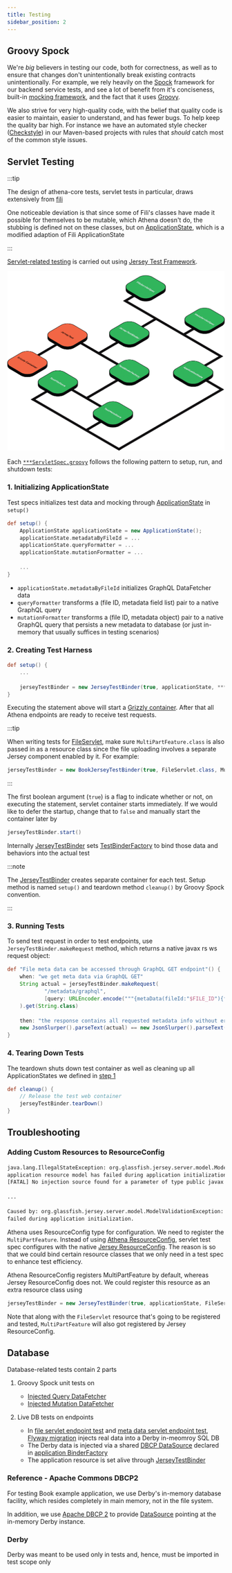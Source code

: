 ```yaml
---
title: Testing
sidebar_position: 2
---
```


[//]: # (Copyright 2024 Jiaqi Liu)

[//]: # (Licensed under the Apache License, Version 2.0 &#40;the "License"&#41;;)
[//]: # (you may not use this file except in compliance with the License.)
[//]: # (You may obtain a copy of the License at)

[//]: # (    http://www.apache.org/licenses/LICENSE-2.0)

[//]: # (Unless required by applicable law or agreed to in writing, software)
[//]: # (distributed under the License is distributed on an "AS IS" BASIS,)
[//]: # (WITHOUT WARRANTIES OR CONDITIONS OF ANY KIND, either express or implied.)
[//]: # (See the License for the specific language governing permissions and)
[//]: # (limitations under the License.)

Groovy Spock
------------

We're _big_ believers in testing our code, both for correctness, as well as to ensure that changes don't unintentionally
break existing contracts unintentionally. For example, we rely heavily on the [Spock]
framework for our backend service tests, and see a lot of benefit from it's conciseness, built-in
[mocking framework], and the fact that it uses [Groovy].

We also strive for very high-quality code, with the belief that quality code is easier to maintain, easier to
understand, and has fewer bugs. To help keep the quality bar high. For instance we have an automated style checker
([Checkstyle]) in our Maven-based projects with rules that _should_ catch most of the common style issues.

Servlet Testing
---------------

:::tip

The design of athena-core tests, servlet tests in particular, draws extensively from
[fili](https://github.com/yahoo/fili/blob/master/fili-core/src/test/java/com/yahoo/bard/webservice/application/JerseyTestBinder.java)

One noticeable deviation is that since some of Fili's classes have made it possible for themselves to be mutable,
which Athena doesn't do, the stubbing is defined not on these classes, but on
[ApplicationState](../../../athena-core/src/test/java/io/github/qubitpi/athena/application/ApplicationState.java), which
is a modified adaption of Fili ApplicationState

:::

[Servlet-related testing](https://github.com/QubitPi/athena/tree/master/athena-core/src/main/java/io/github/qubitpi/athena/web/endpoints)
is carried out using
[Jersey Test Framework](https://qubitpi.github.io/jersey/test-framework.html).

![Error loading class-diagram.png](img/class-diagram.png)

Each
[`***ServletSpec.groovy`](https://github.com/QubitPi/athena/tree/master/athena-core/src/test/groovy/io/github/qubitpi/athena/web/endpoints)
follows the following pattern to setup, run, and shutdown tests:

### 1. Initializing ApplicationState

Test specs initializes test data and mocking through
[ApplicationState](../../../athena-core/src/test/java/io/github/qubitpi/athena/application/ApplicationState.java) in
`setup()`

```groovy
def setup() {
    ApplicationState applicationState = new ApplicationState();
    applicationState.metadataByFileId = ...
    applicationState.queryFormatter = ...
    applicationState.mutationFormatter = ...

    ...
}
```

- `applicationState.metadataByFileId` initializes GraphQL DataFetcher data
- `queryFormatter` transforms a (file ID, metadata field list) pair to a native GraphQL query
- `mutationFormatter` transforms a (file ID, metadata object) pair to a native GraphQL query that persists a new
  metadata to database (or just in-memory that usually suffices in testing scenarios)

### 2. Creating Test Harness

```groovy
def setup() {
    ...

    jerseyTestBinder = new JerseyTestBinder(true, applicationState, ***Servlet.class)
}
```

Executing the statement above will start a [Grizzly container](https://javaee.github.io/grizzly/). After that all Athena
endpoints are ready to receive test requests.

:::tip

When writing tests for
[FileServlet](../../../athena-core/src/main/java/io/github/qubitpi/athena/web/endpoints/FileServlet.java), make sure
`MultiPartFeature.class` is also passed in as a resource class since the file uploading involves a separate Jersey
component enabled by it. For example:

```java
jerseyTestBinder = new BookJerseyTestBinder(true, FileServlet.class, MultiPartFeature.class)
```

:::

The first boolean argument (`true`) is a flag to indicate whether or not, on executing the statement, servlet container
starts immediately. If we would like to defer the startup, change that to `false` and manually start the container later
by

```groovy
jerseyTestBinder.start()
```

Internally
[JerseyTestBinder](../../../athena-core/src/test/java/io/github/qubitpi/athena/application/JerseyTestBinder.java) sets
[TestBinderFactory](../../../athena-core/src/test/java/io/github/qubitpi/athena/application/TestBinderFactory.java) to
bind those data and behaviors into the actual test

:::note

The [JerseyTestBinder](../../../athena-core/src/test/java/io/github/qubitpi/athena/application/JerseyTestBinder.java)
creates separate container for each test. Setup method is named `setup()` and teardown method `cleanup()` by Groovy
Spock convention.

:::

### 3. Running Tests

To send test request in order to test endpoints, use `JerseyTestBinder.makeRequest` method, which returns a native
javax rs ws request object:

```groovy
def "File meta data can be accessed through GraphQL GET endpoint"() {
    when: "we get meta data via GraphQL GET"
    String actual = jerseyTestBinder.makeRequest(
            "/metadata/graphql",
            [query: URLEncoder.encode("""{metaData(fileId:"$FILE_ID"){fileName\nfileType}}""", "UTF-8")]
    ).get(String.class)

    then: "the response contains all requested metadata info without error"
    new JsonSlurper().parseText(actual) == new JsonSlurper().parseText(expectedMultiFieldMetadataResponse())
}
```

### 4. Tearing Down Tests

The teardown shuts down test container as well as cleaning up all ApplicationStates we defined in
[step 1](#1-initializing-applicationstate)

```groovy
def cleanup() {
    // Release the test web container
    jerseyTestBinder.tearDown()
}
```

Troubleshooting
---------------

### Adding Custom Resources to ResourceConfig

```bash
java.lang.IllegalStateException: org.glassfish.jersey.server.model.ModelValidationException: Validation of the
application resource model has failed during application initialization.
[FATAL] No injection source found for a parameter of type public javax.ws.rs.core.Response

...

Caused by: org.glassfish.jersey.server.model.ModelValidationException: Validation of the application resource model has
failed during application initialization.
```

Athena uses ResourceConfig type for configuration. We need to register the `MultiPartFeature`. Instead of using
[Athena ResourceConfig](../../../athena-core/src/main/java/io/github/qubitpi/athena/application/ResourceConfig.java),
servlet test spec configures with the native
[Jersey ResourceConfig](https://github.com/eclipse-ee4j/jersey/blob/master/core-server/src/main/java/org/glassfish/jersey/server/ResourceConfig.java).
The reason is so that we could bind certain resource classes that we only need in a test spec to enhance test
efficiency.

Athena ResourceConfig registers MultiPartFeature by default, whereas Jersey ResourceConfig does not. We could register
this resource as an extra resource class using

```groovy
jerseyTestBinder = new JerseyTestBinder(true, applicationState, FileServlet.class, MultiPartFeature.class)
```

Note that along with the `FileServlet` resource that's going to be registered and tested, `MultiPartFeature` will also
got registered by Jersey ResourceConfig.

Database
--------

Database-related tests contain 2 parts

1. Groovy Spock unit tests on

   - [Injected Query DataFetcher](../../../athena-examples/athena-example-books/src/test/groovy/io/github/qubitpi/athena/example/books/application/SQLQueryDataFetcherSpec.groovy)
   - [Injected Mutation DataFetcher](../../../athena-examples/athena-example-books/src/test/groovy/io/github/qubitpi/athena/example/books/application/SQLMutationDataFetcherSpec.groovy)

2. Live DB tests on endpoints

   - In [file servlet endpoint test](../../../athena-examples/athena-example-books/src/test/groovy/io/github/qubitpi/athena/example/books/web/endpoints/FileServletSpec.groovy)
     and
     [meta data servlet endpoint test](../../../athena-examples/athena-example-books/src/test/groovy/io/github/qubitpi/athena/example/books/web/endpoints/MetaServletSpec.groovy),
     [Flyway migration](../../../athena-examples/athena-example-books/src/test/groovy/io/github/qubitpi/athena/example/books/application/SQLDBResourceManager.groovy)
     injects real data into a Derby in-meomroy SQL DB
   - The Derby data is injected via a shared [DBCP DataSource](#reference---apache-commons-dbcp2) declared in
     [application BinderFactory](../../../athena-examples/athena-example-books/src/main/java/io/github/qubitpi/athena/example/books/application/BooksBinderFactory.java)
   - The application resource is set alive through
      [JerseyTestBinder](../../../athena-examples/athena-example-books/src/test/java/io/github/qubitpi/athena/example/books/application/BookJerseyTestBinder.java)

### Reference - Apache Commons DBCP2

For testing Book example application, we use Derby's in-memory database facility, which resides completely in main
memory, not in the file system.

In addition, we use [Apache DBCP 2](https://commons.apache.org/proper/commons-dbcp/) to provide
[DataSource](https://gitbox.apache.org/repos/asf?p=commons-dbcp.git;a=blob_plain;f=doc/BasicDataSourceExample.java;hb=HEAD)
pointing at the in-memory Derby instance.

### Derby

Derby was meant to be used only in tests and, hence, must be imported in test scope only

[Checkstyle]: http://checkstyle.sourceforge.net/

[Groovy]: http://www.groovy-lang.org/

[mocking framework]: http://spockframework.org/spock/docs/1.1-rc-2/interaction_based_testing.html

[Spock]: http://spockframework.org/
